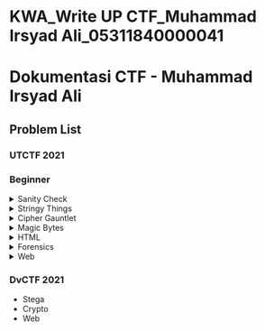 # KWA_Write UP CTF_Muhammad Irsyad Ali_05311840000041

# Dokumentasi CTF - Muhammad Irsyad Ali

## Problem List
### UTCTF 2021
 
 ### Beginner
<details>
  <summary>Sanity Check</summary>
  1. Description 
  (TBD)   
  3. Flag 
  (TBD)
  5. Solution 
  (TBD) 
</details>

<details>
  <summary>Stringy Things</summary>
  1. Description 
  (TBD) 
  3. Flag 
  (TBD)   
  5. Solution 
  (TBD)   
</details>

<details>
  <summary>Cipher Gauntlet</summary>
  1. Description  
  2. Flag  
  3. Solution  
</details>

<details>
  <summary>Magic Bytes</summary>
  1. Description  
  2. Flag  
  3. Solution  
</details>

<details>
  <summary>HTML</summary>
  1. Description  
  2. Flag  
  3. Solution  
</details>

<details>
  <summary>Forensics</summary>
  1. Description  
  2. Flag  
  3. Solution  
</details>

<details>
  <summary>Web</summary>
  1. Description  
  2. Flag  
  3. Solution  
</details>
 

### DvCTF 2021
- Stega
- Crypto
- Web
